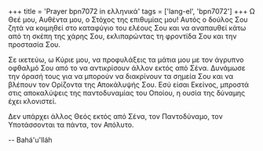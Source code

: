 +++
title = 'Prayer bpn7072 in ελληνικά'
tags = ['lang-el', 'bpn7072']
+++
Ω Θεέ µου, Αυθέντα µου, ο Στόχος της επιθυµίας µου! Αυτός ο δούλος Σου ζητά να κοιµηθεί στο καταφύγιο του ελέους Σου και να αναπαυθεί κάτω από τη σκέπη της χάρης Σου, εκλιπαρώντας τη φροντίδα Σου και την προστασία Σου.

Σε ικετεύω, ω Κύριε µου, να προφυλάξεις τα µάτια µου µε τον άγρυπνο οφθαλµό Σου από το να αντικρίσουν άλλον εκτός από Σένα. ∆υνάµωσε την όρασή τους για να µπορούν να διακρίνουν τα σηµεία Σου και να βλέπουν τον Ορίζοντα της Αποκάλυψής Σου. Εσύ είσαι Εκείνος, µπροστά στις αποκαλύψεις της παντοδυναµίας του Οποίου, η ουσία της δύναµης έχει κλονιστεί.

∆εν υπάρχει άλλος Θεός εκτός από Σένα, τον Παντοδύναµο, τον Υποτάσσονται τα πάντα, τον Απόλυτο.

-- Bahá'u'lláh
